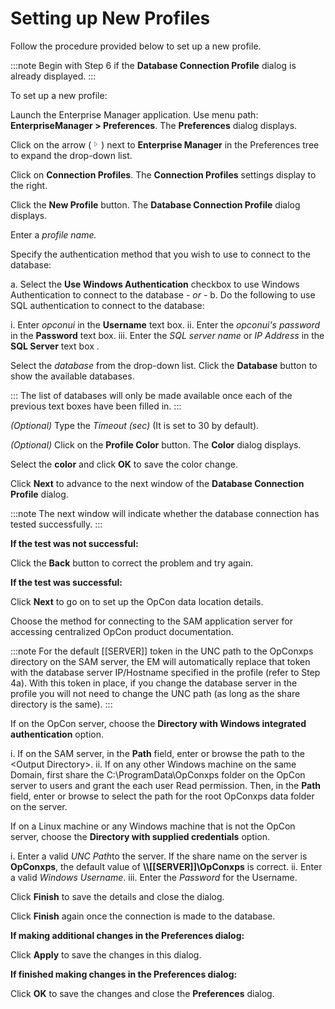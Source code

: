 # Setting up New Profiles

Follow the procedure provided below to set up a new profile.

:::note
Begin with Step 6 if the **Database Connection Profile** dialog is already displayed.
:::

To set up a new profile:

Launch the Enterprise Manager application.
Use menu path: **EnterpriseManager \> Preferences**. The **Preferences**
dialog displays.

Click on the arrow
(![Expand](../../../Resources/Images/EM/EMarrowtoexpand.png)) next to
**Enterprise Manager** in the Preferences tree to expand the drop-down
list.

Click on **Connection Profiles**. The **Connection Profiles** settings
display to the right.

Click the **New Profile** button. The **Database Connection Profile**
dialog displays.

Enter a *profile name.*

Specify the authentication method that you wish to use to connect to the
database:

a.  Select the **Use Windows Authentication** checkbox to use Windows
    Authentication to connect to the database *- or -*
b.  Do the following to use SQL authentication to connect to the
    database:

i.  Enter *opconui* in the **Username** text box.
ii. Enter the *opconui's password* in the **Password** text box.
iii. Enter the *SQL server name* or *IP Address* in the **SQL Server**
     text box .

Select the *database* from the drop-down list. Click the **Database**
button to show the available databases.

:::
The list of databases will only be made available once each of the previous text boxes have been filled in.
:::

*(Optional)* Type the *Timeout (sec)* (It is set to 30
by default).

*(Optional)* Click on the **Profile Color** button. The
**Color** dialog displays.

Select the **color** and click **OK** to save the color change.

Click **Next** to advance to the next window of the **Database
Connection Profile** dialog.

:::note
The next window will indicate whether the database connection has tested successfully.
:::

**If the test was not successful:**

Click the **Back** button to correct the problem and try again.

**If the test was successful:**

Click **Next** to go on to set up the OpCon data
location details.

Choose the method for connecting to the SAM application server for
accessing centralized OpCon product
documentation.

:::note
For the default \[\[SERVER\]\] token in the UNC path to the OpConxps directory on the SAM server, the EM will automatically replace that token with the database server IP/Hostname specified in the profile (refer to Step 4a). With this token in place, if you change the database server in the profile you will not need to change the UNC path (as long as the share directory is the same).
:::

If on the OpCon server, choose the **Directory with Windows integrated authentication** option.

i.  If on the SAM server, in the **Path** field, enter or browse the path to the <Output Directory\>.
ii. If on any other Windows machine on the same Domain, first share the
    C:\\ProgramData\\OpConxps folder on the
    OpCon server to users and grant the each
    user Read permission. Then, in the **Path** field, enter or browse
    to select the path for the root OpConxps data folder on the server.

If on a Linux machine or any Windows machine that is not the
OpCon server, choose the **Directory with
supplied credentials** option.

i.  Enter a valid *UNC Path*to the server. If the share name on the
    server is **OpConxps**, the default value of
    **\\\\\[\[SERVER\]\]\\OpConxps** is correct. ii. Enter a valid *Windows Username*.
iii. Enter the *Password* for the Username.

Click **Finish** to save the details and close the dialog.

Click **Finish** again once the connection is made to the database.

**If making additional changes in the Preferences dialog:**

Click **Apply** to save the changes in this dialog.

**If finished making changes in the Preferences dialog:**

Click **OK** to save the changes and close the **Preferences** dialog.
